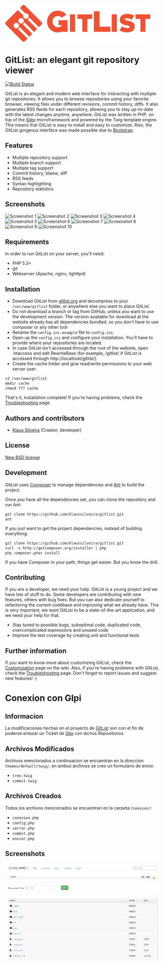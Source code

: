 <p align="left"><img src="logo/horizontal.png" alt=gitlist" height="120px"></p>

# GitList: an elegant git repository viewer
[![Build Status](https://secure.travis-ci.org/klaussilveira/gitlist.png)](http://travis-ci.org/klaussilveira/gitlist)

GitList is an elegant and modern web interface for interacting with multiple git repositories. It allows you to browse repositories using your favorite browser, viewing files under different revisions, commit history, diffs. It also generates RSS feeds for each repository, allowing you to stay up-to-date with the latest changes anytime, anywhere. GitList was written in PHP, on top of the [Silex](http://silex.sensiolabs.org/) microframework and powered by the Twig template engine. This means that GitList is easy to install and easy to customize. Also, the GitList gorgeous interface was made possible due to [Bootstrap](http://twitter.github.com/bootstrap/).

## Features
* Multiple repository support
* Multiple branch support
* Multiple tag support
* Commit history, blame, diff
* RSS feeds
* Syntax highlighting
* Repository statistics

## Screenshots
![Screenshot 1](https://raw.githubusercontent.com/klaussilveira/gitlist/gh-pages/img/roller/1.png)
![Screenshot 2](https://raw.githubusercontent.com/klaussilveira/gitlist/gh-pages/img/roller/2.png)
![Screenshot 3](https://raw.githubusercontent.com/klaussilveira/gitlist/gh-pages/img/roller/3.png)
![Screenshot 4](https://raw.githubusercontent.com/klaussilveira/gitlist/gh-pages/img/roller/4.png)
![Screenshot 5](https://raw.githubusercontent.com/klaussilveira/gitlist/gh-pages/img/roller/5.png)
![Screenshot 6](https://raw.githubusercontent.com/klaussilveira/gitlist/gh-pages/img/roller/6.png)
![Screenshot 7](https://raw.githubusercontent.com/klaussilveira/gitlist/gh-pages/img/roller/7.png)
![Screenshot 8](https://raw.githubusercontent.com/klaussilveira/gitlist/gh-pages/img/roller/8.png)
![Screenshot 9](https://raw.githubusercontent.com/klaussilveira/gitlist/gh-pages/img/roller/9.png)
![Screenshot 10](https://raw.githubusercontent.com/klaussilveira/gitlist/gh-pages/img/roller/10.png)

## Requirements
In order to run GitList on your server, you'll need:

* PHP 5.3+
* git
* Webserver (Apache, nginx, lighttpd)

## Installation
* Download GitList from [gitlist.org](http://gitlist.org/) and decompress to your `/var/www/gitlist` folder, or anywhere else you want to place GitList.
* Do not download a branch or tag from GitHub, unless you want to use the development version. The version available for download at the website already has all dependencies bundled, so you don't have to use composer or any other tool
* Rename the `config.ini-example` file to `config.ini`.
* Open up the `config.ini` and configure your installation. You'll have to provide where your repositories are located.
* In case GitList isn't accessed through the root of the website, open .htaccess and edit RewriteBase (for example, /gitlist/ if GitList is accessed through http://localhost/gitlist/).
* Create the cache folder and give read/write permissions to your web server user:

```
cd /var/www/gitlist
mkdir cache
chmod 777 cache
```

That's it, installation complete! If you're having problems, check the [Troubleshooting](https://github.com/klaussilveira/gitlist/wiki/Troubleshooting) page.


## Authors and contributors
* [Klaus Silveira](http://www.klaussilveira.com) (Creator, developer)

## License
[New BSD license](http://www.opensource.org/licenses/bsd-license.php)

## Development
GitList uses [Composer](http://getcomposer.org/) to manage dependencies and [Ant](http://ant.apache.org/) to build the project.

Once you have all the dependencies set, you can clone the repository and run Ant:

```
git clone https://github.com/klaussilveira/gitlist.git
ant
```

If you just want to get the project dependencies, instead of building everything:

```
git clone https://github.com/klaussilveira/gitlist.git
curl -s http://getcomposer.org/installer | php
php composer.phar install
```

If you have Composer in your path, things get easier. But you know the drill.

## Contributing
If you are a developer, we need your help. GitList is a young project and we have lots of stuff to do. Some developers are contributing with new features, others with bug fixes. But you can also dedicate yourself to refactoring the current codebase and improving what we already have. This is very important, we want GitList to be a state-of-the-art application, and we need your help for that.

* Stay tuned to possible bugs, suboptimal code, duplicated code, overcomplicated expressions and unused code
* Improve the test coverage by creating unit and functional tests

## Further information
If you want to know more about customizing GitList, check the [Customization](https://github.com/klaussilveira/gitlist/wiki/Customizing) page on the wiki. Also, if you're having problems with GitList, check the [Troubleshooting](https://github.com/klaussilveira/gitlist/wiki/Troubleshooting) page. Don't forget to report issues and suggest new features! :)

# Conexion con Glpi

## Informacion
La modificaciones hechas en el proyecto de [GitList](http://gitlist.org/) son con el fin de poderse enlazar un Ticket de [Glpi](https://glpi-project.org/) con dichos Repositorios.

## Archivos Modificados
Archivos mencionados a continuacion se encuentran en la direccion `themes/default/twig/`, en ambos archivos se creo un formulario de envio:

* `tree.twig`
* `commit.twig`

## Archivos Creados
Todos los archivos mencionados se encuentran en la carpeta `Conexion/`:

* `conexion.php`
* `config.php`
* `cerrar.php`
* `commit.php`
* `enviar.php`

## Screenshots

<p align="left"><img src="Conexion/css/formulario.png"></p>